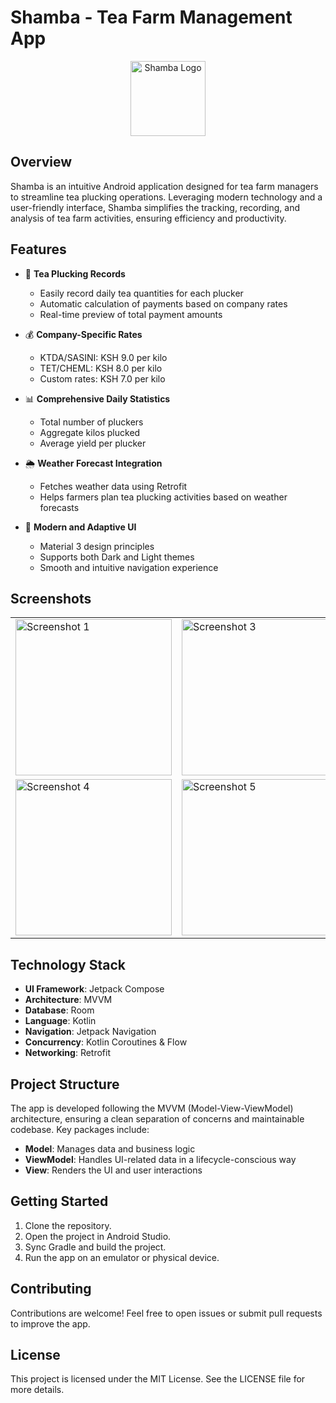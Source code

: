 # Shamba - Tea Farm Management App

<p align="center">
  <img src="app/src/main/res/mipmap-xxxhdpi/ic_launcher_round.png" alt="Shamba Logo" width="120"/>
</p>

## Overview
Shamba is an intuitive Android application designed for tea farm managers to streamline tea plucking operations. Leveraging modern technology and a user-friendly interface, Shamba simplifies the tracking, recording, and analysis of tea farm activities, ensuring efficiency and productivity.

## Features
- 🌿 **Tea Plucking Records**
  - Easily record daily tea quantities for each plucker
  - Automatic calculation of payments based on company rates
  - Real-time preview of total payment amounts

- 💰 **Company-Specific Rates**
  - KTDA/SASINI: KSH 9.0 per kilo
  - TET/CHEML: KSH 8.0 per kilo
  - Custom rates: KSH 7.0 per kilo

- 📊 **Comprehensive Daily Statistics**
  - Total number of pluckers
  - Aggregate kilos plucked
  - Average yield per plucker

- 🌦 **Weather Forecast Integration**
  - Fetches weather data using Retrofit
  - Helps farmers plan tea plucking activities based on weather forecasts

- 📱 **Modern and Adaptive UI**
  - Material 3 design principles
  - Supports both Dark and Light themes
  - Smooth and intuitive navigation experience

## Screenshots
<table>
  <tr>
    <td><img src="https://github.com/user-attachments/assets/76637bcb-a867-4040-97f6-b287d829df1f" alt="Screenshot 1" width="250"/></td>
    <td><img src="https://github.com/user-attachments/assets/51579b8d-2529-49d4-ba69-ac826eb6dd23" alt="Screenshot 3" width="250"/></td>
  </tr>
  <tr>
    <td><img src="https://github.com/user-attachments/assets/ad4fde10-70d2-49a9-a7e0-8e784234dfc6" alt="Screenshot 4" width="250"/></td>
    <td><img src="https://github.com/user-attachments/assets/85eac1dc-26bd-4e5a-8815-1e7fa4fae571" alt="Screenshot 5" width="250"/></td>
  </tr>
</table>

## Technology Stack
- **UI Framework**: Jetpack Compose
- **Architecture**: MVVM
- **Database**: Room
- **Language**: Kotlin
- **Navigation**: Jetpack Navigation
- **Concurrency**: Kotlin Coroutines & Flow
- **Networking**: Retrofit

## Project Structure
The app is developed following the MVVM (Model-View-ViewModel) architecture, ensuring a clean separation of concerns and maintainable codebase. Key packages include:
- **Model**: Manages data and business logic
- **ViewModel**: Handles UI-related data in a lifecycle-conscious way
- **View**: Renders the UI and user interactions

## Getting Started
1. Clone the repository.
2. Open the project in Android Studio.
3. Sync Gradle and build the project.
4. Run the app on an emulator or physical device.

## Contributing
Contributions are welcome! Feel free to open issues or submit pull requests to improve the app.

## License
This project is licensed under the MIT License. See the LICENSE file for more details.

